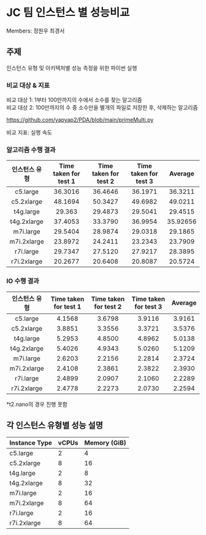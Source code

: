 
# JC 팀 인스턴스 별 성능비교
Members: 정원우 최경서

## 주제
인스턴스 유형 및 아키텍처별 성능 측정을 위한 파이썬 실행

### 비교 대상 & 지표
비교 대상 1: 1부터 100만까지의 수에서 소수를 찾는 알고리즘  
비교 대상 2: 100만까지의 수 중 소수만을 별개의 파일로 저장한 후, 삭제하는 알고리즘


https://github.com/yapyap2/PDA/blob/main/primeMulti.py

비교 지표: 실행 속도

### 알고리즘 수행 결과

| 인스턴스 유형 | Time taken for test 1 |Time taken for test 2|Time taken for test 3 | Average
| :-----------------: |:--------------------: |:-----------------: | :------------------: |:--:|
| c5.large| 36.3016 | 36.4646 | 36.1971|36.3211
c5.2xlarge| 48.1694 | 50.3427 | 49.6982|49.0211
t4g.large| 29.363 | 29.4873 | 29.5041|29.4515
t4g.2xlarge| 37.4053 | 33.3790 | 36.9954|35.92656
m7i.large| 29.5404 | 28.9874 | 29.0318|29.1865
m7i.2xlarge| 23.8972 | 24.2411 | 23.2343|23.7909
r7i.large| 29.7347 | 27.5120 | 27.9217|28.3895
r7i.2xlarge| 20.2677 | 20.6408 | 20.8087|20.5724

### IO 수행 결과

| 인스턴스 유형 | Time taken for test 1 |Time taken for test 2|Time taken for test 3 | Average
| :-----------------: |:--------------------: |:-----------------: | :------------------: |:--:|
c5.large| 4.1568 | 3.6798 | 3.9116|3.9161
c5.2xlarge| 3.8851 | 3.3556 | 3.3721|3.5376
t4g.large| 5.2953 | 4.8500 | 4.8962|5.0138
t4g.2xlarge| 5.4026 | 4.9343 | 5.0260|5.1209
m7i.large| 2.6203 | 2.2156 | 2.2814|2.3724
m7i.2xlarge| 2.4108 | 2.3861 | 2.3822|2.3930
r7i.large| 2.4899 | 2.0907 | 2.1060|2.2289
r7i.2xlarge| 2.4778 | 2.2273 | 2.0730|2.2594

*t2.nano의 경우 진행 못함


## 각 인스턴스 유형별 성능 설명

Instance Type	|vCPUs|	Memory (GiB)
--|-|-
c5.large	|2|	4
c5.2xlarge	|8|	16
t4g.large	|2|	8
t4g.2xlarge	|8|	32
m7i.large	|2|	16
m7i.2xlarge	|8|	64
r7i.large	|2|	16
r7i.2xlarge	|8|	64

